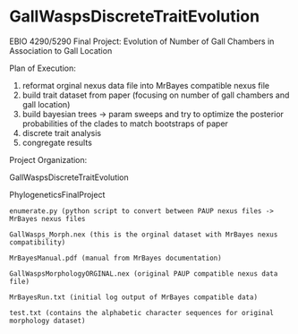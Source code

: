 # GallWaspsDiscreteTraitEvolution
EBIO 4290/5290 Final Project: Evolution of Number of Gall Chambers in Association to Gall Location


Plan of Execution:
1) reformat orginal nexus data file into MrBayes compatible nexus file
2) build trait dataset from paper (focusing on number of gall chambers and gall location)
3) build bayesian trees -> param sweeps and try to optimize the posterior probabilities of the clades to match bootstraps of paper
4) discrete trait analysis 
5) congregate results


Project Organization:

GallWaspsDiscreteTraitEvolution

  PhylogeneticsFinalProject
  
    enumerate.py (python script to convert between PAUP nexus files -> MrBayes nexus files 
    
    GallWasps_Morph.nex (this is the orginal dataset with MrBayes nexus compatibility)
    
    MrBayesManual.pdf (manual from MrBayes documentation)
    
    GallWaspsMorphologyORGINAL.nex (original PAUP compatible nexus data file)
    
    MrBayesRun.txt (initial log output of MrBayes compatible data)
    
    test.txt (contains the alphabetic character sequences for original morphology dataset)
    
